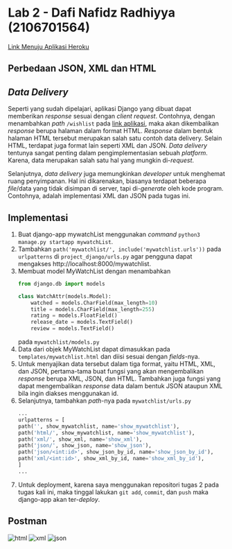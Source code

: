 # Lab 2 - Dafi Nafidz Radhiyya (2106701564)

[Link Menuju Aplikasi Heroku](http://dafi-lab1-pbp.herokuapp.com/)

## Perbedaan JSON, XML dan HTML

## *Data Delivery*
Seperti yang sudah dipelajari, aplikasi Django yang dibuat dapat memberikan *response* sesuai dengan *client request*. Contohnya, dengan menambahkan *path* `/wishlist` pada [link aplikasi](http://dafi-lab1-pbp.herokuapp.com/), maka akan dikembalikan *response* berupa halaman dalam format HTML. *Response* dalam bentuk halaman HTML tersebut merupakan salah satu contoh data delivery. Selain HTML, terdapat juga format lain seperti XML dan JSON. *Data delivery* tentunya sangat penting dalam pengimplementasian sebuah *platform*. Karena, data merupakan salah satu hal yang mungkin di-*request*.

Selanjutnya, *data delivery* juga memungkinkan *developer* untuk menghemat ruang penyimpanan. Hal ini dikarenakan, biasanya terdapat beberapa *file*/data yang tidak disimpan di server, tapi di-*generate* oleh kode program. Contohnya, adalah implementasi XML dan JSON pada tugas ini. 

## Implementasi
1. Buat django-app mywatchList menggunakan *command* `python3 manage.py startapp mywatchList`.
2. Tambahkan `path('mywatchlist/', include('mywatchlist.urls'))` pada `urlpatterns` di `project_django/urls.py` agar pengguna dapat mengakses http://localhost:8000/mywatchlist.
3. Membuat model MyWatchList dengan menambahkan 
    ```python
    from django.db import models

    class WatchAttr(models.Model):
        watched = models.CharField(max_length=10)
        title = models.CharField(max_length=255)
        rating = models.FloatField()
        release_date = models.TextField()
        review = models.TextField()
    ```
    pada `mywatchlist/models.py`
4. Data dari objek MyWatchList dapat dimasukkan pada `templates/mywatchlist.html` dan diisi sesuai dengan *fields*-nya.
5. Untuk menyajikan data tersebut dalam tiga format, yaitu HTML, XML, dan JSON, pertama-tama buat fungsi yang akan mengembalikan *response* berupa XML, JSON, dan HTML. Tambahkan juga fungsi yang dapat mengembalikan *response* data dalam bentuk JSON ataupun XML bila ingin diakses menggunakan id.
6. Selanjutnya, tambahkan  *path*-nya pada `mywatchlist/urls.py`
    ```python 
    ...
    urlpatterns = [
    path('', show_mywatchlist, name='show_mywatchlist'),
    path('html/', show_mywatchlist, name='show_mywatchlist'),
    path('xml/', show_xml, name='show_xml'),
    path('json/', show_json, name='show_json'),
    path('json/<int:id>', show_json_by_id, name='show_json_by_id'),
    path('xml/<int:id>', show_xml_by_id, name='show_xml_by_id'),
    ]
    ...
    ```
7. Untuk deployment, karena saya menggunakan repositori tugas 2 pada tugas kali ini, maka tinggal lakukan `git add`, `commit`, dan `push` maka django-app akan ter-*deploy*.

## Postman 
![html](https://cdn.discordapp.com/attachments/902951430153981993/1022005070717522020/unknown.png)
![xml](https://cdn.discordapp.com/attachments/902951430153981993/1022005115206512740/unknown.png)
![json](https://cdn.discordapp.com/attachments/902951430153981993/1022005197037391922/unknown.png)
